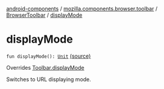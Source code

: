 [android-components](../../index.md) / [mozilla.components.browser.toolbar](../index.md) / [BrowserToolbar](index.md) / [displayMode](./display-mode.md)

# displayMode

`fun displayMode(): `[`Unit`](https://kotlinlang.org/api/latest/jvm/stdlib/kotlin/-unit/index.html) [(source)](https://github.com/mozilla-mobile/android-components/blob/master/components/browser/toolbar/src/main/java/mozilla/components/browser/toolbar/BrowserToolbar.kt#L651)

Overrides [Toolbar.displayMode](../../mozilla.components.concept.toolbar/-toolbar/display-mode.md)

Switches to URL displaying mode.

